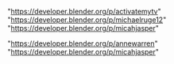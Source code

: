 "https://developer.blender.org/p/activatemytv"
"https://developer.blender.org/p/michaelruge12"
"https://developer.blender.org/p/micahjasper"
 
"https://developer.blender.org/p/annewarren"
"https://developer.blender.org/p/micahjasper"
 
